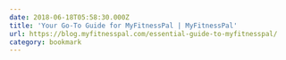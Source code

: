 ```yaml
---
date: 2018-06-18T05:58:30.000Z
title: 'Your Go-To Guide for MyFitnessPal | MyFitnessPal'
url: https://blog.myfitnesspal.com/essential-guide-to-myfitnesspal/
category: bookmark
---
```

